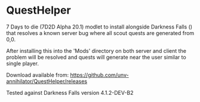 # QuestHelper

7 Days to die (7D2D Alpha 20.1)  modlet to install alongside Darkness Falls () that resolves a known server bug where all scout quests are generated from 0,0.

After installing this into the 'Mods' directory on both server and client the problem will be resolved and quests will generate near the user similar to single player.

Download available from: https://github.com/unv-annihilator/QuestHelper/releases

Tested against Darkness Falls version 4.1.2-DEV-B2
